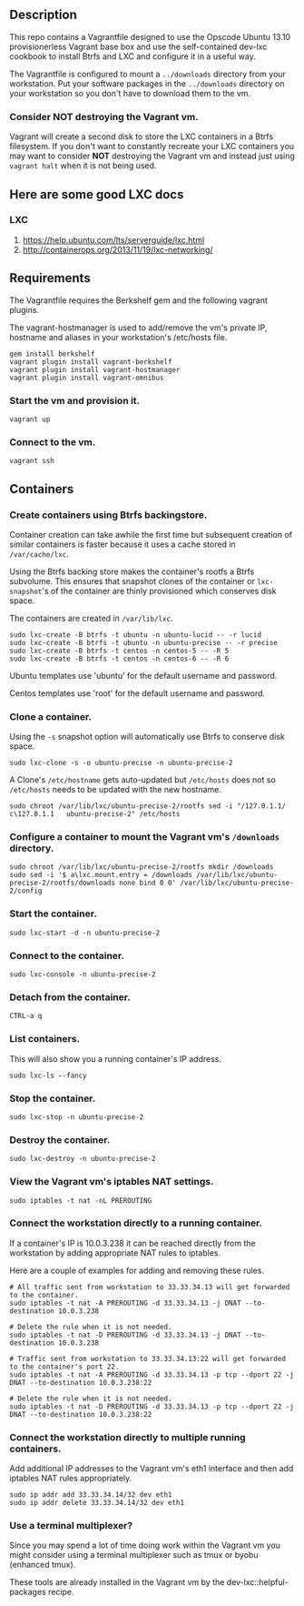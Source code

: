 
## Description

This repo contains a Vagrantfile designed to use the Opscode Ubuntu 13.10
provisionerless Vagrant base box and use the self-contained dev-lxc cookbook
to install Btrfs and LXC and configure it in a useful way.

The Vagrantfile is configured to mount a `../downloads` directory from your
workstation.  Put your software packages in the `../downloads` directory on
your workstation so you don't have to download them to the vm.

### Consider **NOT** destroying the Vagrant vm.

Vagrant will create a second disk to store the LXC containers in a Btrfs
filesystem.  If you don't want to constantly recreate your LXC containers
you may want to consider **NOT** destroying the Vagrant vm and instead just
using `vagrant halt` when it is not being used.

## Here are some good LXC  docs

### LXC

1. https://help.ubuntu.com/lts/serverguide/lxc.html
2. http://containerops.org/2013/11/19/lxc-networking/

## Requirements

The Vagrantfile requires the Berkshelf gem and the following vagrant plugins.

The vagrant-hostmanager is used to add/remove the vm's private IP, hostname
and aliases in your workstation's /etc/hosts file.

    gem install berkshelf
    vagrant plugin install vagrant-berkshelf
    vagrant plugin install vagrant-hostmanager
    vagrant plugin install vagrant-omnibus

### Start the vm and provision it.

    vagrant up

### Connect to the vm.

    vagrant ssh

## Containers

### Create containers using Btrfs backingstore.

Container creation can take awhile the first time but subsequent creation of
similar containers is faster because it uses a cache stored in `/var/cache/lxc`.

Using the Btrfs backing store makes the container's rootfs a Btrfs subvolume.
This ensures that snapshot clones of the container or `lxc-snapshot`'s of the
container are thinly provisioned which conserves disk space.

The containers are created in `/var/lib/lxc`.

    sudo lxc-create -B btrfs -t ubuntu -n ubuntu-lucid -- -r lucid
    sudo lxc-create -B btrfs -t ubuntu -n ubuntu-precise -- -r precise
    sudo lxc-create -B btrfs -t centos -n centos-5 -- -R 5
    sudo lxc-create -B btrfs -t centos -n centos-6 -- -R 6

Ubuntu templates use 'ubuntu' for the default username and password.

Centos templates use 'root' for the default username and password.

### Clone a container.

Using the `-s` snapshot option will automatically use Btrfs to conserve disk space.

    sudo lxc-clone -s -o ubuntu-precise -n ubuntu-precise-2

A Clone's `/etc/hostname` gets auto-updated but `/etc/hosts` does not so
`/etc/hosts` needs to be updated with the new hostname.

    sudo chroot /var/lib/lxc/ubuntu-precise-2/rootfs sed -i "/127.0.1.1/ c\127.0.1.1   ubuntu-precise-2" /etc/hosts

### Configure a container to mount the Vagrant vm's `/downloads` directory.

    sudo chroot /var/lib/lxc/ubuntu-precise-2/rootfs mkdir /downloads
    sudo sed -i '$ a\lxc.mount.entry = /downloads /var/lib/lxc/ubuntu-precise-2/rootfs/downloads none bind 0 0' /var/lib/lxc/ubuntu-precise-2/config

### Start the container.

    sudo lxc-start -d -n ubuntu-precise-2

### Connect to the container.

    sudo lxc-console -n ubuntu-precise-2

### Detach from the container.

    CTRL-a q

### List containers.

This will also show you a running container's IP address.

    sudo lxc-ls --fancy

### Stop the container.

    sudo lxc-stop -n ubuntu-precise-2

### Destroy the container.

    sudo lxc-destroy -n ubuntu-precise-2

### View the Vagrant vm's iptables NAT settings.

    sudo iptables -t nat -nL PREROUTING

### Connect the workstation directly to a running container.

If a container's IP is 10.0.3.238 it can be reached directly from the
workstation by adding appropriate NAT rules to iptables.

Here are a couple of examples for adding and removing these rules.

    # All traffic sent from workstation to 33.33.34.13 will get forwarded to the container.
    sudo iptables -t nat -A PREROUTING -d 33.33.34.13 -j DNAT --to-destination 10.0.3.238

    # Delete the rule when it is not needed.
    sudo iptables -t nat -D PREROUTING -d 33.33.34.13 -j DNAT --to-destination 10.0.3.238

    # Traffic sent from workstation to 33.33.34.13:22 will get forwarded to the container's port 22.
    sudo iptables -t nat -A PREROUTING -d 33.33.34.13 -p tcp --dport 22 -j DNAT --to-destination 10.0.3.238:22

    # Delete the rule when it is not needed.
    sudo iptables -t nat -D PREROUTING -d 33.33.34.13 -p tcp --dport 22 -j DNAT --to-destination 10.0.3.238:22

### Connect the workstation directly to multiple running containers.

Add additional IP addresses to the Vagrant vm's eth1 interface and then add
iptables NAT rules appropriately.

    sudo ip addr add 33.33.34.14/32 dev eth1
    sudo ip addr delete 33.33.34.14/32 dev eth1

### Use a terminal multiplexer?

Since you may spend a lot of time doing work within the Vagrant vm you might
consider using a terminal multiplexer such as tmux or byobu (enhanced tmux).

These tools are already installed in the Vagrant vm by the
dev-lxc::helpful-packages recipe.
